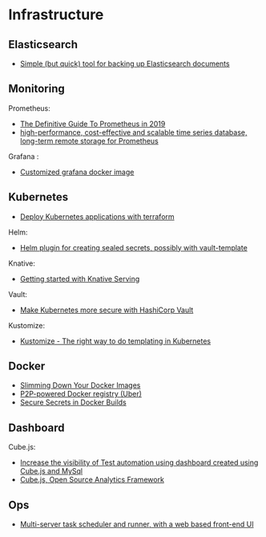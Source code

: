 # Infrastructure

## Elasticsearch
- [Simple (but quick) tool for backing up Elasticsearch documents](https://github.com/whitfin/limber)

## Monitoring

Prometheus:
- [The Definitive Guide To Prometheus in 2019](http://devconnected.com/the-definitive-guide-to-prometheus-in-2019/)
- [high-performance, cost-effective and scalable time series database, long-term remote storage for Prometheus](https://github.com/VictoriaMetrics/VictoriaMetrics)

Grafana :
- [Customized grafana docker image](https://github.com/actano/grafana)

## Kubernetes
- [Deploy Kubernetes applications with terraform](https://koudingspawn.de/kubernetes-terraform-provisioning/)

Helm:
- [Helm plugin for creating sealed secrets, possibly with vault-template](https://github.com/actano/helm-sealed-secrets)

Knative:
- [Getting started with Knative Serving](https://koudingspawn.de/knative-serving/)

Vault:
- [Make Kubernetes more secure with HashiCorp Vault](https://koudingspawn.de/secure-kubernetes-with-vault/)

Kustomize:
- [Kustomize - The right way to do templating in Kubernetes](https://blog.stack-labs.com/code/kustomize-101/)

## Docker
- [Slimming Down Your Docker Images](https://towardsdatascience.com/slimming-down-your-docker-images-275f0ca9337e)
- [P2P-powered Docker registry (Uber)](https://github.com/uber/kraken)
- [Secure Secrets in Docker Builds](https://ponderosa.io/blog/docker/2019/04/13/secrets-in-docker-builds/)

## Dashboard
Cube.js:
- [Increase the visibility of Test automation using dashboard created using Cube.js and MySql](https://medium.com/quick-code/test-automation-analytics-using-cube-js-e3ee0fa84981)
- [Cube.js, Open Source Analytics Framework](https://github.com/statsbotco/cube.js)

## Ops
- [Multi-server task scheduler and runner, with a web based front-end UI](http://cronicle.net/)
